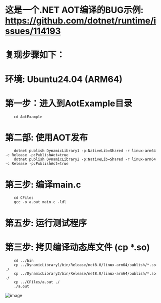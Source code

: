 # 这是一个.NET AOT编译的BUG示例: https://github.com/dotnet/runtime/issues/114193
# 复现步骤如下：

# 环境: Ubuntu24.04 (ARM64)

# 第一步：进入到AotExample目录
        cd AotExample
        
# 第二部: 使用AOT发布
        dotnet publish DynamicLibrary1 -p:NativeLib=Shared -r linux-arm64 -c Release -p:PublishAot=true
        dotnet publish DynamicLibrary2 -p:NativeLib=Shared -r linux-arm64 -c Release -p:PublishAot=true

# 第三步: 编译main.c
        cd CFiles
        gcc -o a.out main.c -ldl

# 第五步: 运行测试程序


# 第三步: 拷贝编译动态库文件 (cp *.so)
        cd ../bin
        cp ../DynamicLibrary1/bin/Release/net8.0/linux-arm64/publish/*.so ./
        cp ../DynamicLibrary2/bin/Release/net8.0/linux-arm64/publish/*.so ./
        cp ../CFiles/a.out ./
        ./a.out





![image](https://github.com/user-attachments/assets/2b33e87c-e288-45c6-8db9-70365bf734aa)

